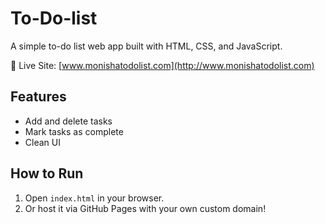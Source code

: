 # To-Do-list

A simple to-do list web app built with HTML, CSS, and JavaScript.

🔗 Live Site: [www.monishatodolist.com](http://www.monishatodolist.com)

## Features

- Add and delete tasks
- Mark tasks as complete
- Clean UI

## How to Run

1. Open `index.html` in your browser.
2. Or host it via GitHub Pages with your own custom domain!
